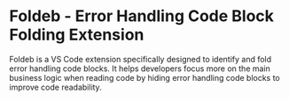 # Foldeb - Error Handling Code Block Folding Extension

Foldeb is a VS Code extension specifically designed to identify and fold error handling code blocks. It helps developers focus more on the main business logic when reading code by hiding error handling code blocks to improve code readability.

